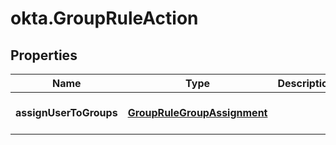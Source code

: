 # okta.GroupRuleAction

## Properties

Name | Type | Description | Notes
------------ | ------------- | ------------- | -------------
**assignUserToGroups** | [**GroupRuleGroupAssignment**](GroupRuleGroupAssignment.md) |  | [optional] [default to undefined]


